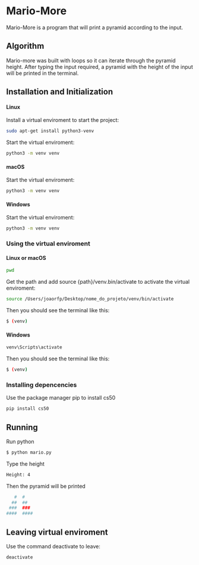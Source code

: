 # Mario-More

Mario-More is a program that will print a pyramid according to the input.

## Algorithm

Mario-more was built with loops so it can iterate through the pyramid height. After typing the input required, a pyramid with the height of the input will be printed in the terminal.

## Installation and Initialization

#### Linux

Install a virtual enviroment to start the project:
```bash
sudo apt-get install python3-venv  
```

Start the virtual enviroment:
```bash
python3 -m venv venv 
```

#### macOS

Start the virtual enviroment:
```bash
python3 -m venv venv 
```

#### Windows

Start the virtual enviroment:
```bash
python3 -m venv venv 
```

### Using the virtual enviroment

#### Linux or macOS
```bash
pwd  
```

Get the path and add source {path}/venv.bin/activate to activate the virtual enviroment:
```bash
source /Users/joaorfp/Desktop/nome_do_projeto/venv/bin/activate
```

Then you should see the terminal like this:
```bash
$ (venv)
```

#### Windows
```bash
venv\Scripts\activate
```

Then you should see the terminal like this:
```bash
$ (venv)
```

### Installing depencencies

Use the package manager pip to install cs50
```bash
pip install cs50
```

## Running 

Run python
```bash
$ python mario.py
```

Type the height
```bash
Height: 4
```

Then the pyramid will be printed
```bash
   #  #
  ##  ##
 ###  ###
####  ####
```

## Leaving virtual enviroment

Use the command deactivate to leave:
```bash
deactivate
```
